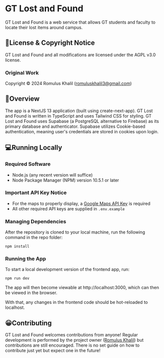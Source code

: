 # GT Lost and Found

GT Lost and Found is a web service that allows GT students and faculty to locate their lost items around campus.

## 📃License & Copyright Notice

GT Lost and Found and all modifications are licensed under the AGPL v3.0 license.

### Original Work

Copyright © 2024 Romulus Khalil (romuluskhalil3@gmail.com)

## 🚀Overview

The app is a NextJS 13 application (built using create-next-app). GT Lost and Found is written in TypeScript and uses Tailwind CSS for styling. GT Lost and Found uses Supabase (a PostgreSQL alternative to Firebase) as its primary database and authenticator. Supabase utilizes Cookie-based authentication, meaning user's credentials are stored in cookies upon login.

## 💻Running Locally

### Required Software
- Node.js (any recent version will suffice)
- Node Package Manager (NPM) version 10.5.1 or later

### Important API Key Notice
- For the maps to properly display, a [Google Maps API Key](https://developers.google.com/maps/documentation/embed/get-api-key) is required
- All other required API keys are supplied in `.env.example`

### Managing Dependencies
After the repository is cloned to your local machine, run the following command in the repo folder:
```
npm install
```

### Running the App
To start a local development version of the frontend app, run:
```
npm run dev
```
The app will then become viewable at http://localhost:3000, which can then be viewed in the browser.

With that, any changes in the frontend code should be hot-reloaded to localhost.

## 😀Contributing

GT Lost and Found welcomes contributions from anyone! Regular development is performed by the project owner ([Romulus Khalil](https://www.linkedin.com/in/romulus-khalil/)) but contributions are still encouraged. There is no set guide on how to contribute just yet but expect one in the future!


